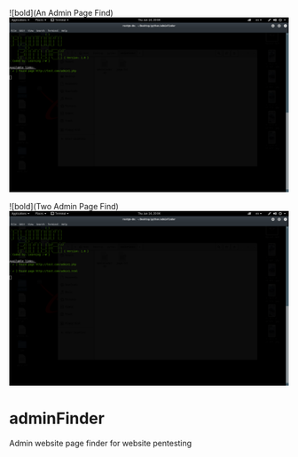 ![bold](An Admin Page Find)
![Screenshot](1.png)

![bold](Two Admin Page Find)
![Screenshot](2.png)

# adminFinder
Admin website page finder for website pentesting
